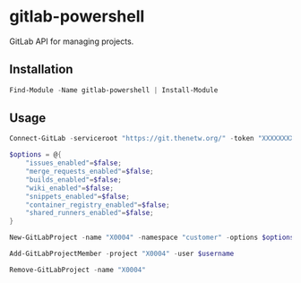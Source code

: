 # gitlab-powershell
GitLab API for managing projects.


## Installation
```PowerShell
Find-Module -Name gitlab-powershell | Install-Module
```

## Usage

```PowerShell
Connect-GitLab -serviceroot "https://git.thenetw.org/" -token "XXXXXXXXXXXXXXXXXXXX"
```

```PowerShell
$options = @{
    "issues_enabled"=$false;
    "merge_requests_enabled"=$false;
    "builds_enabled"=$false;
    "wiki_enabled"=$false;
    "snippets_enabled"=$false;
    "container_registry_enabled"=$false;
    "shared_runners_enabled"=$false;
}

New-GitLabProject -name "X0004" -namespace "customer" -options $options
```

```PowerShell
Add-GitLabProjectMember -project "X0004" -user $username
```

```PowerShell
Remove-GitLabProject -name "X0004"
```
